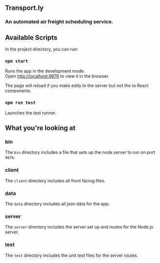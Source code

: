## Transport.ly

### An automated air freight scheduling service.

## Available Scripts

In the project directory, you can run:

### `npm start`

Runs the app in the development mode.<br />
Open [http://localhost:9876](http://localhost:9876) to view it in the browser.

The page will reload if you make edits to the server but not the to React components.<br />

### `npm run test`

Launches the test runner.<br />

## What you're looking at

### bin

The `bin` directory includes a file that sets up the node server to run on port `9876`.

### client

The `client` directory includes all front facing files.

### data

The `data` directory includes all json data for the app.

### server

The `server` directory includes the server set up and routes for the Node.js server.

### test

The `test` directory includes the unit test files for the server routes.
